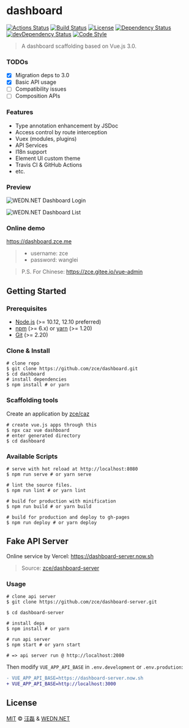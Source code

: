 # dashboard

[![Actions Status][actions-img]][actions-url]
[![Build Status][travis-img]][travis-url]
[![License][license-img]][license-url]
[![Dependency Status][dependency-img]][dependency-url]
[![devDependency Status][devdependency-img]][devdependency-url]
[![Code Style][style-img]][style-url]

> A dashboard scaffolding based on Vue.js 3.0.

### TODOs

- [x] Migration deps to 3.0
- [x] Basic API usage
- [ ] Compatibility issues
- [ ] Composition APIs

### Features

- Type annotation enhancement by JSDoc
- Access control by route interception
- Vuex (modules, plugins)
- API Services
- I18n support
- Element UI custom theme
- Travis CI & GitHub Actions
- etc.

### Preview

![WEDN.NET Dashboard Login](https://user-imgs.githubusercontent.com/6166576/44618442-71adfc80-a8a8-11e8-8ff5-3dcb95dcaa8b.png)

![WEDN.NET Dashboard List](https://user-imgs.githubusercontent.com/6166576/44618443-74105680-a8a8-11e8-9af9-06ae4afb6d27.png)

### Online demo

https://dashboard.zce.me

> - username: zce
> - password: wanglei

> P.S. For Chinese: https://zce.gitee.io/vue-admin

## Getting Started

### Prerequisites

- [Node.js](https://nodejs.org) (>= 10.12, 12.10 preferred)
- [npm](https://www.npmjs.com) (>= 6.x) or [yarn](https://yarnpkg.com) (>= 1.20)
- [Git](https://git-scm.com) (>= 2.20)

### Clone & Install

```shell
# clone repo
$ git clone https://github.com/zce/dashboard.git
$ cd dashboard
# install dependencies
$ npm install # or yarn
```

### Scaffolding tools

Create an application by [zce/caz](https://github.com/zce/caz)

```shell
# create vue.js apps through this
$ npx caz vue dashboard
# enter generated directory
$ cd dashboard
```

### Available Scripts

```shell
# serve with hot reload at http://localhost:8080
$ npm run serve # or yarn serve

# lint the source files.
$ npm run lint # or yarn lint

# build for production with minification
$ npm run build # or yarn build

# build for production and deploy to gh-pages
$ npm run deploy # or yarn deploy
```

## Fake API Server

Online service by Vercel: https://dashboard-server.now.sh

> Source: [zce/dashboard-server](https://github.com/zce/dashboard-server)

### Usage

```shell
# clone api server
$ git clone https://github.com/zce/dashboard-server.git

$ cd dashboard-server

# install deps
$ npm install # or yarn

# run api server
$ npm start # or yarn start

# => api server run @ http://localhost:2080
```

Then modify `VUE_APP_API_BASE` in `.env.development` or `.env.prodution`:

```diff
- VUE_APP_API_BASE=https://dashboard-server.now.sh
+ VUE_APP_API_BASE=http://localhost:3000
```

## License

[MIT](LICENSE) &copy; [汪磊](https://zce.me) &amp; [WEDN.NET](https://wedn.net)



[actions-img]: https://github.com/zce/dashboard/workflows/CI/badge
[actions-url]: https://github.com/zce/dashboard/actions
[travis-img]: https://img.shields.io/travis/com/zce/dashboard
[travis-url]: https://travis-ci.com/zce/dashboard
[license-img]: https://img.shields.io/github/license/zce/dashboard
[license-url]: https://github.com/zce/dashboard/blob/master/LICENSE
[dependency-img]: https://img.shields.io/david/zce/dashboard
[dependency-url]: https://david-dm.org/zce/dashboard
[devdependency-img]: https://img.shields.io/david/dev/zce/dashboard
[devdependency-url]: https://david-dm.org/zce/dashboard?type=dev
[style-img]: https://img.shields.io/badge/code%20style-standard-brightgreen
[style-url]: https://standardjs.com
